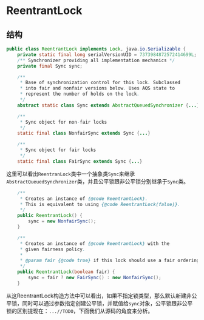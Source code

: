 # ReentrantLock
## 结构

``` Java
public class ReentrantLock implements Lock, java.io.Serializable {
    private static final long serialVersionUID = 7373984872572414699L;
    /** Synchronizer providing all implementation mechanics */
    private final Sync sync;

    /**
     * Base of synchronization control for this lock. Subclassed
     * into fair and nonfair versions below. Uses AQS state to
     * represent the number of holds on the lock.
     */
    abstract static class Sync extends AbstractQueuedSynchronizer {...}

    /**
     * Sync object for non-fair locks
     */
    static final class NonfairSync extends Sync {...}

    /**
     * Sync object for fair locks
     */
    static final class FairSync extends Sync {...}
```
这里可以看出`ReentranLock`类中一个抽象类`Sync`来继承`AbstractQueuedSynchronizer`类，并且公平锁跟非公平锁分别继承于`Sync`类。

``` Java
    /**
     * Creates an instance of {@code ReentrantLock}.
     * This is equivalent to using {@code ReentrantLock(false)}.
     */
    public ReentrantLock() {
        sync = new NonfairSync();
    }

    /**
     * Creates an instance of {@code ReentrantLock} with the
     * given fairness policy.
     *
     * @param fair {@code true} if this lock should use a fair ordering policy
     */
    public ReentrantLock(boolean fair) {
        sync = fair ? new FairSync() : new NonfairSync();
    }
```
从这ReentrantLock构造方法中可以看出，如果不指定锁类型，那么默认新建非公平锁，同时可以通过参数指定创建公平锁，并赋值给`sync`对象，公平锁跟非公平锁的区别提现在：`...//TODO`，下面我们从源码的角度来分析。